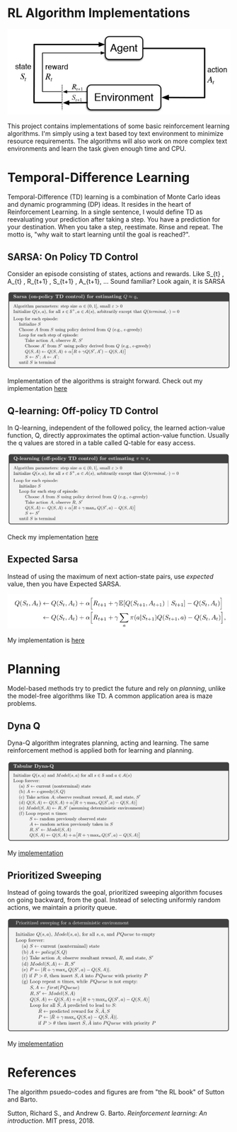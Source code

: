 # RL Algorithm Implementations 

![RL](img/reinforcement-learning-fig1-700.jpg)

This project contains implementations of some basic reinforcement learning algorithms. 
I'm simply using a text based toy text environment to minimize resource requirements. The algorithms will also work on more complex text environments and learn the task given enough time and CPU. 


# Temporal-Difference Learning

Temporal-Difference (TD) learning is a combination of Monte Carlo ideas and dynamic programming (DP) ideas. It resides in the heart of Reinforcement Learning. 
In a single sentence, I would define TD as reevaluating your prediction after taking a step. You have a prediction for your destination. When you take a step, reestimate. Rinse and repeat. The motto is, "why wait to start learning until the goal is reached?". 

## SARSA: On Policy TD Control

Consider an episode consisting of states, actions and rewards. Like S_{t} , A_{t} , R_{t+1} , S_{t+1} , A_{t+1}, ... Sound familiar? Look again, it is SARSA

![SARSA](img/SARSA_algo.png)

Implementation of the algorithms is straight forward. Check out my implementation [here](algorithms/SARSA_frozen.py)

## Q-learning: Off-policy TD Control

In Q-learning, independent of the followed policy, the learned action-value function, Q, directly approximates the optimal action-value function. Usually the q values are stored in a table called Q-table for easy access. 

![Q-learning](img/Qlearning_algo.png)

Check my implementation [here](algorithms/Qlearn_frozen.py)


## Expected Sarsa

Instead of using the maximum of next action-state pairs, use *expected* value, then you have Expected SARSA. 

![expSARSA](img/expSarsa.png)

My implementation is [here](algorithms/expSARSA_frozen.py)

# Planning 

Model-based methods try to predict the future and rely on *planning*, unlike the model-free algorithms like TD. A common application area is maze problems. 

## Dyna Q

Dyna-Q algorithm integrates planning, acting and learning. The same reinforcement method is applied both for learning and planning. 

![DynaQ](img/dynaQ_algo.png)

My [implementation](algorithms/dynaQ_frozen.py)

## Prioritized Sweeping

Instead of going towards the goal, prioritized sweeping algorithm focuses on going backward, from the goal. Instead of selecting uniformly random actions, we maintain a priority queue. 

![pri_sw](img/pri_sweeping.png)

My [implementation](algorithms/prioritized_sweep_frozen.py)

# References

The algorithm psuedo-codes and figures are from "the RL book" of Sutton and Barto.  

Sutton, Richard S., and Andrew G. Barto. *Reinforcement learning: An introduction*. MIT press, 2018.

